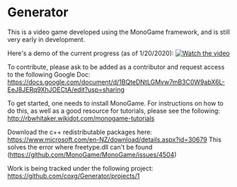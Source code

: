 # Generator

This is a video game developed using the MonoGame framework, and is still very early in development.

Here's a demo of the current progress (as of 1/20/2020): 
[![Watch the video](http://puu.sh/F22Qg/4f68d340c8.jpg)](https://www.youtube.com/watch?v=d9xKFtXeruU)

To contribute, please ask to be added as a contributor and request access to the following Google Doc:
https://docs.google.com/document/d/1BQteDNtLGMvw7mB3C0W9abX6L-EeJ8JERq9XhJOECtA/edit?usp=sharing

To get started, one needs to install MonoGame. For instructions on how to do this, as well as a good resource for tutorials, please see the following:
http://rbwhitaker.wikidot.com/monogame-tutorials

Download the c++ redistributable packages here:
https://www.microsoft.com/en-NZ/download/details.aspx?id=30679
This solves the error where freetype.dll can't be found (https://github.com/MonoGame/MonoGame/issues/4504) 

Work is being tracked under the following project:
https://github.com/coxg/Generator/projects/1
